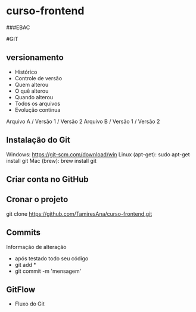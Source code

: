 # curso-frontend
###EBAC

#GIT
## versionamento
- Histórico
- Controle de versão
- Quem alterou
- O quê alterou
- Quando alterou
- Todos os arquivos
- Evolução contínua


Arquivo A / Versão 1 / Versão 2
Arquivo B / Versão 1 / Versão 2

## Instalação do Git
Windows: https://git-scm.com/download/win
Linux (apt-get): sudo apt-get install git
Mac (brew): brew install git

## Criar conta no GitHub

## Cronar o projeto
git clone https://github.com/TamiresAna/curso-frontend.git

## Commits
Informação de alteração
- após testado todo seu código
- git add *
- git commit -m 'mensagem'
## GitFlow
- Fluxo do Git

